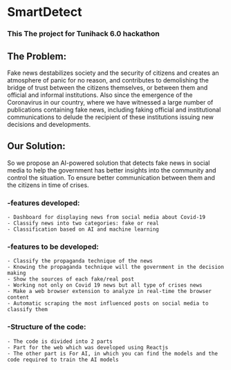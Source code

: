 # SmartDetect
### This The project for Tunihack 6.0 hackathon

## The Problem:

Fake news destabilizes society and the security of citizens and creates an atmosphere of panic for no reason, 
and contributes to demolishing the bridge of trust between the citizens themselves, or between them and official and informal institutions.
Also since the emergence of the Coronavirus in our country, where we have witnessed a large number of publications containing fake news, including 
faking official and institutional communications to delude the recipient of these institutions issuing new decisions and developments.

## Our Solution:

So we propose an AI-powered solution that detects fake news in social media to help the government has better insights into the community and control the situation. 
To ensure better communication between them and the citizens in time of crises.

### -features developed:
	- Dashboard for displaying news from social media about Covid-19
	- Classify news into two categories: fake or real
	- Classification based on AI and machine learning

### -features to be developed:
	- Classify the propaganda technique of the news
	- Knowing the propaganda technique will the government in the decision making
	- Show the sources of each fake/real post
	- Working not only on Covid 19 news but all type of crises news
	- Make a web browser extension to analyze in real-time the browser content
	- Automatic scraping the most influenced posts on social media to classify them

### -Structure of the code:
	- The code is divided into 2 parts
	- Part for the web which was developed using Reactjs
	- The other part is For AI, in which you can find the models and the code required to train the AI models
